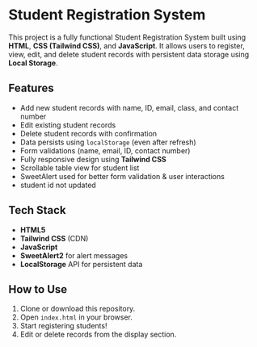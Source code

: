 # Student Registration System

This project is a fully functional Student Registration System built using **HTML**, **CSS (Tailwind CSS)**, and **JavaScript**. It allows users to register, view, edit, and delete student records with persistent data storage using **Local Storage**.

## Features

- Add new student records with name, ID, email, class, and contact number
- Edit existing student records
- Delete student records with confirmation
- Data persists using `localStorage` (even after refresh)
- Form validations (name, email, ID, contact number)
- Fully responsive design using **Tailwind CSS**
- Scrollable table view for student list
- SweetAlert used for better form validation & user interactions
- student id not updated

## Tech Stack

- **HTML5**
- **Tailwind CSS** (CDN)
- **JavaScript**
- **SweetAlert2** for alert messages
- **LocalStorage** API for persistent data

## How to Use

1. Clone or download this repository.
2. Open `index.html` in your browser.
3. Start registering students!
4. Edit or delete records from the display section.
